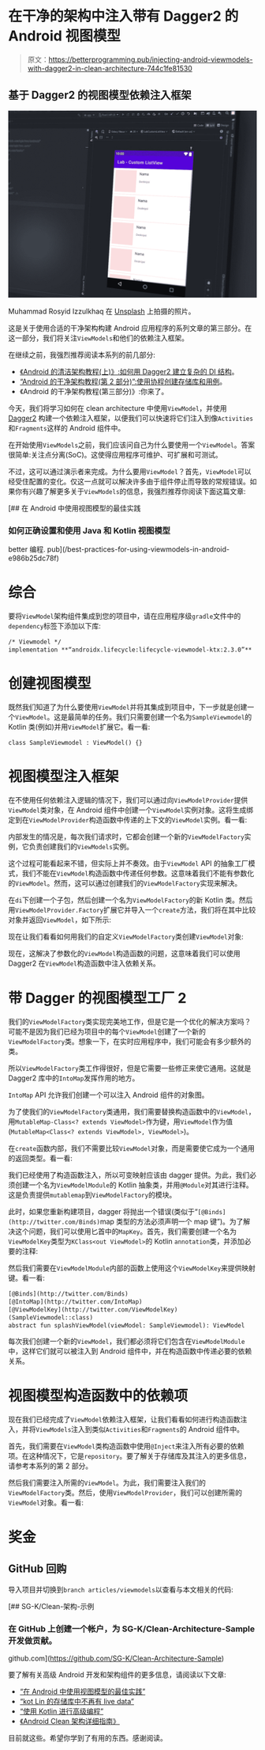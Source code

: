 # 在干净的架构中注入带有 Dagger2 的 Android 视图模型

> 原文：<https://betterprogramming.pub/injecting-android-viewmodels-with-dagger2-in-clean-architecture-744c1fe81530>

## 基于 Dagger2 的视图模型依赖注入框架

![](img/775867ad525fb9702ed1dabfa2a2d458.png)

Muhammad Rosyid Izzulkhaq 在 [Unsplash](https://unsplash.com?utm_source=medium&utm_medium=referral) 上拍摄的照片。

这是关于使用合适的干净架构构建 Android 应用程序的系列文章的第三部分。在这一部分，我们将关注`ViewModels`和他们的依赖注入框架。

在继续之前，我强烈推荐阅读本系列的前几部分:

*   [《Android 的清洁架构教程(上)》:如何用 Dagger2 建立复杂的 DI 结构](/how-to-set-up-a-dependency-injection-framework-with-dagger2-in-android-aa23ee9299db)。
*   [“Android 的干净架构教程(第 2 部分)”:使用协程创建存储库和用例](/creating-a-repository-data-layer-with-kotlin-coroutines-in-android-1375ab79b6f0)。
*   《Android 的干净架构教程(第三部分)》:你来了。

今天，我们将学习如何在 clean architecture 中使用`ViewModel`，并使用 [Dagger2](https://dagger.dev/) 构建一个依赖注入框架，以便我们可以快速将它们注入到像`Activities`和`Fragments`这样的 Android 组件中。

在开始使用`ViewModels`之前，我们应该问自己为什么要使用一个`ViewModel`。答案很简单:关注点分离(SoC)。这使得应用程序可维护、可扩展和可测试。

不过，这可以通过演示者来完成。为什么要用`ViewModel`？首先，`ViewModel`可以经受住配置的变化。仅这一点就可以解决许多由于组件停止而导致的常规错误。如果你有兴趣了解更多关于`ViewModels`的信息，我强烈推荐你阅读下面这篇文章:

[](/best-practices-for-using-viewmodels-in-android-e986b25dc78f) [## 在 Android 中使用视图模型的最佳实践

### 如何正确设置和使用 Java 和 Kotlin 视图模型

better 编程. pub](/best-practices-for-using-viewmodels-in-android-e986b25dc78f) 

# 综合

要将`ViewModel`架构组件集成到您的项目中，请在应用程序级`gradle`文件中的`dependency`标签下添加以下库:

```
/* Viewmodel */
implementation **“androidx.lifecycle:lifecycle-viewmodel-ktx:2.3.0”**
```

# 创建视图模型

既然我们知道了为什么要使用`ViewModel`并将其集成到项目中，下一步就是创建一个`ViewModel`。这是最简单的任务。我们只需要创建一个名为`SampleViewmodel`的 Kotlin 类(例如)并用`ViewModel`扩展它。看一看:

```
class SampleViewmodel : ViewModel() {}
```

# 视图模型注入框架

在不使用任何依赖注入逻辑的情况下，我们可以通过向`ViewModelProvider`提供`ViewModel`类对象，在 Android 组件中创建一个`ViewModel`实例对象。这将生成绑定到在`ViewModelProvider`构造函数中传递的上下文的`ViewModel`实例。看一看:

内部发生的情况是，每次我们请求时，它都会创建一个新的`ViewModelFactory`实例，它负责创建我们的`ViewModels`实例。

这个过程可能看起来不错，但实际上并不奏效。由于`ViewModel` API 的抽象工厂模式，我们不能在`ViewModel`构造函数中传递任何参数。这意味着我们不能有参数化的`ViewModel`。然而，这可以通过创建我们的`ViewModelFactory`实现来解决。

在`di`下创建一个子包，然后创建一个名为`ViewModelFactory`的新 Kotlin 类。然后用`ViewModelProvider.Factory`扩展它并导入一个`create`方法，我们将在其中比较对象并返回`ViewModel`，如下所示:

现在让我们看看如何用我们的自定义`ViewModelFactory`类创建`ViewModel`对象:

现在，这解决了参数化的`ViewModel`构造函数的问题，这意味着我们可以使用 Dagger2 在`ViewModel`构造函数中注入依赖关系。

# 带 Dagger 的视图模型工厂 2

我们的`ViewModelFactory`类实现完美地工作，但是它是一个优化的解决方案吗？可能不是因为我们已经为项目中的每个`ViewModel`创建了一个新的`ViewModelFactory`类。想象一下，在实时应用程序中，我们可能会有多少额外的类。

所以`ViewModelFactory`类工作得很好，但是它需要一些修正来使它通用。这就是 Dagger2 库中的`IntoMap`发挥作用的地方。

`IntoMap` API 允许我们创建一个可以注入 Android 组件的对象图。

为了使我们的`ViewModelFactory`类通用，我们需要替换构造函数中的`ViewModel`，用`MutableMap-Class<? extends ViewModel>`作为键，用`ViewModel`作为值(`MutableMap<Class<? extends ViewModel>, ViewModel>`)。

在`create`函数内部，我们不需要比较`ViewModel`对象，而是需要使它成为一个通用的返回类型。看一看:

我们已经使用了构造函数注入，所以可变映射应该由 dagger 提供。为此，我们必须创建一个名为`ViewModelModule`的 Kotlin 抽象类，并用`@Module`对其进行注释。这是负责提供`mutablemap`到`ViewModelFactory`的模块。

此时，如果您重新构建项目，dagger 将抛出一个错误(类似于“`[@Binds](http://twitter.com/Binds)`map 类型的方法必须声明一个 map 键”)。为了解决这个问题，我们可以使用匕首中的`MapKey`。首先，我们需要创建一个名为`ViewModelKey`类型为`KClass<out ViewModel>`的 Kotlin `annotation`类，并添加必要的注释:

然后我们需要在`ViewModelModule`内部的函数上使用这个`ViewModelKey`来提供映射键。看一看:

```
[@Binds](http://twitter.com/Binds)
[@IntoMap](http://twitter.com/IntoMap)
[@ViewModelKey](http://twitter.com/ViewModelKey)(SampleViewmodel::class)
abstract fun splashViewModel(viewModel: SampleViewmodel): ViewModel
```

每次我们创建一个新的`ViewModel`，我们都必须将它们包含在`ViewModelModule`中，这样它们就可以被注入到 Android 组件中，并在构造函数中传递必要的依赖关系。

# 视图模型构造函数中的依赖项

现在我们已经完成了`ViewModel`依赖注入框架，让我们看看如何进行构造函数注入，并将`ViewModels`注入到类似`Activities`和`Fragments`的 Android 组件中。

首先，我们需要在`ViewModel`类构造函数中使用`@Inject`来注入所有必要的依赖项。在这种情况下，它是`repository`。要了解关于存储库及其注入的更多信息，请参考本系列的第 2 部分。

然后我们需要注入所需的`ViewModel`。为此，我们需要注入我们的`ViewModelFactory`类。然后，使用`ViewModelProvider`，我们可以创建所需的`ViewModel`对象。看一看:

# 奖金

## GitHub 回购

导入项目并切换到`branch articles/viewmodels`以查看与本文相关的代码:

[](https://github.com/SG-K/Clean-Architecture-Sample) [## SG-K/Clean-架构-示例

### 在 GitHub 上创建一个帐户，为 SG-K/Clean-Architecture-Sample 开发做贡献。

github.com](https://github.com/SG-K/Clean-Architecture-Sample) 

要了解有关高级 Android 开发和架构组件的更多信息，请阅读以下文章:

*   [“在 Android 中使用视图模型的最佳实践”](/best-practices-for-using-viewmodels-in-android-e986b25dc78f)
*   [“kot Lin 的存储库中不再有 live data”](/no-more-livedata-in-repositories-in-kotlin-85f5a234a8fe)
*   [“使用 Kotlin 进行高级编程”](/advanced-android-programming-with-kotlin-5e40b1be22bb)
*   [《Android Clean 架构详细指南》](https://medium.com/android-dev-hacks/detailed-guide-on-android-clean-architecture-9eab262a9011)

目前就这些。希望你学到了有用的东西。感谢阅读。